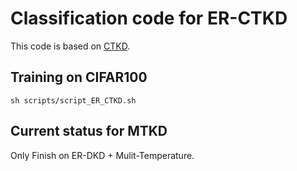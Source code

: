 # Classification code for ER-CTKD

This code is based on [CTKD](https://github.com/zhengli97/CTKD).

## Training on CIFAR100 

```
sh scripts/script_ER_CTKD.sh
```

## Current status for MTKD

Only Finish on ER-DKD + Mulit-Temperature.